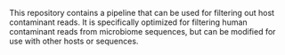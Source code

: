This repository contains a pipeline that can be used for filtering out host contaminant reads. It is specifically optimized for filtering human contaminant reads from microbiome sequences, but can be modified for use with other hosts or sequences.
